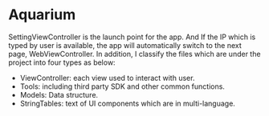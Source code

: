 # Aquarium
SettingViewController is the launch point for the app.
And If the IP which is typed by user is available, the app will automatically switch to the next page, WebViewController.
In addition, I classify the files which are under the project into four types as below:
  - ViewController: each view used to interact with user.
  - Tools: including third party SDK and other common functions.
  - Models: Data structure.
  - StringTables: text of UI components which are in multi-language.
